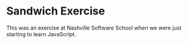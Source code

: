 # Sandwich Exercise

This was an exercise at Nashville Software School when we were just starting to learn JavaScript.
